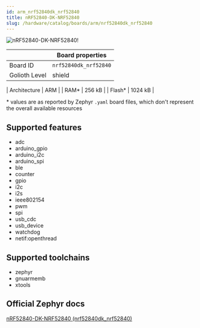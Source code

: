 ```yaml
---
id: arm_nrf52840dk_nrf52840
title: nRF52840-DK-NRF52840
slug: /hardware/catalog/boards/arm/nrf52840dk_nrf52840
---
```


[//]: # (This is an auto-generated file, do not edit! Changes to it will be lost upon re-generation)

![nRF52840-DK-NRF52840!](/img/boards/arm/nrf52840dk_nrf52840.jpg "nRF52840-DK-NRF52840")

|                | Board properties     |
| -------------  | -------------------- |
| Board ID       | `nrf52840dk_nrf52840` |
| Golioth Level  | shield       |

| Architecture   | ARM |
| RAM*           | 256 kB |
| Flash*         | 1024 kB |

\* values are as reported by Zephyr `.yaml` board files, which don't represent the overall available resources



## Supported features

* adc
* arduino_gpio
* arduino_i2c
* arduino_spi
* ble
* counter
* gpio
* i2c
* i2s
* ieee802154
* pwm
* spi
* usb_cdc
* usb_device
* watchdog
* netif:openthread

## Supported toolchains

* zephyr
* gnuarmemb
* xtools

## Official Zephyr docs

[nRF52840-DK-NRF52840 (nrf52840dk_nrf52840)](https://docs.zephyrproject.org/latest/boards/arm/nrf52840dk_nrf52840/doc/index.html)

